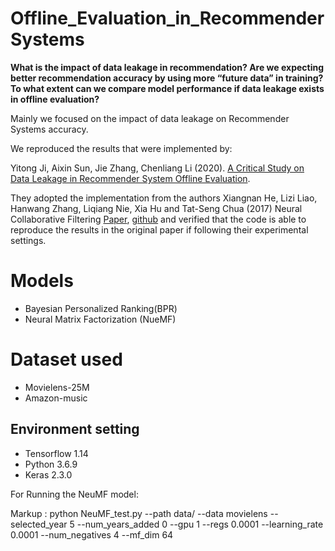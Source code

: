 # Offline_Evaluation_in_RecommenderSystems

**What is the impact of data leakage in recommendation? Are we expecting better recommendation accuracy by using more “future data” in training? 
To what extent can we compare model performance if data leakage exists in offline evaluation?**

Mainly we focused on the impact of data leakage on Recommender Systems accuracy.


We reproduced the results that were implemented by:

Yitong Ji, Aixin Sun, Jie Zhang, Chenliang Li (2020). [A Critical Study on Data Leakage in Recommender System Offline Evaluation](https://arxiv.org/abs/2010.11060).

They adopted the implementation from the authors Xiangnan He, Lizi Liao, Hanwang Zhang, Liqiang Nie, Xia Hu and Tat-Seng Chua (2017) Neural Collaborative Filtering [Paper](https://arxiv.org/abs/1708.05031), [github](https://github.com/hexiangnan/) and verified that the code is able to reproduce the results in the original paper if following their experimental settings.



# **Models**
- Bayesian Personalized Ranking(BPR) 
- Neural Matrix Factorization (NueMF)


# **Dataset used**
- Movielens-25M
- Amazon-music


## **Environment setting**
- Tensorflow 1.14
- Python 3.6.9
- Keras 2.3.0



For Running the NeuMF model:

Markup : python NeuMF_test.py --path data/ --data movielens --selected_year 5 --num_years_added 0 --gpu 1 --regs 0.0001 --learning_rate 0.0001 --num_negatives 4 --mf_dim 64

